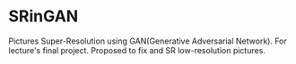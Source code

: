 # SRinGAN
Pictures Super-Resolution using GAN(Generative Adversarial Network). For lecture's final project.
Proposed to fix and SR low-resolution pictures.